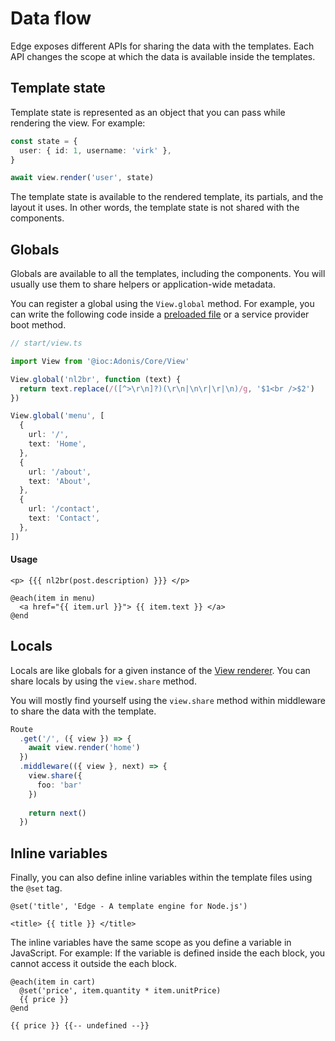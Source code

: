 # Data flow

Edge exposes different APIs for sharing the data with the templates. Each API changes the scope at which the data is available inside the templates.

## Template state

Template state is represented as an object that you can pass while rendering the view. For example:

```ts
const state = {
  user: { id: 1, username: 'virk' },
}

await view.render('user', state)
```

The template state is available to the rendered template, its partials, and the layout it uses. In other words, the template state is not shared with the components.

## Globals

Globals are available to all the templates, including the components. You will usually use them to share helpers or application-wide metadata.

You can register a global using the `View.global` method. For example, you can write the following code inside a [preloaded file](../fundamentals/adonisrc-file.md#preloads) or a service provider boot method.

```ts
// start/view.ts

import View from '@ioc:Adonis/Core/View'

View.global('nl2br', function (text) {
  return text.replace(/([^>\r\n]?)(\r\n|\n\r|\r|\n)/g, '$1<br />$2')
})

View.global('menu', [
  {
    url: '/',
    text: 'Home',
  },
  {
    url: '/about',
    text: 'About',
  },
  {
    url: '/contact',
    text: 'Contact',
  },
])
```

#### Usage

```edge
<p> {{{ nl2br(post.description) }}} </p>

@each(item in menu)
  <a href="{{ item.url }}"> {{ item.text }} </a>
@end
```

## Locals

Locals are like globals for a given instance of the [View renderer](./rendering.md#view-renderer). You can share locals by using the `view.share` method.

You will mostly find yourself using the `view.share` method within middleware to share the data with the template.

```ts
Route
  .get('/', ({ view }) => {
    await view.render('home')
  })
  .middleware(({ view }, next) => {
    view.share({
      foo: 'bar'
    })
    
    return next()
  })
```

## Inline variables

Finally, you can also define inline variables within the template files using the `@set` tag.

```edge
@set('title', 'Edge - A template engine for Node.js')

<title> {{ title }} </title>
```

The inline variables have the same scope as you define a variable in JavaScript. For example: If the variable is defined inside the each block, you cannot access it outside the each block.

```edge
@each(item in cart)
  @set('price', item.quantity * item.unitPrice)
  {{ price }}
@end

{{ price }} {{-- undefined --}}
```
